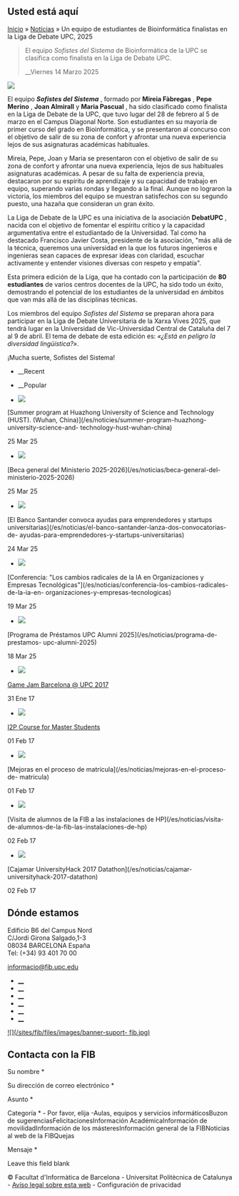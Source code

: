 ## Usted está aquí

[Inicio](/es) » [Notícias](/es/noticias) » Un equipo de estudiantes de
Bioinformática finalistas en la Liga de Debate UPC, 2025

> El equipo _Sofistes del Sistema_ de Bioinformática de la UPC se clasifica
> como finalista en la Liga de Debate UPC.
>
> __Viernes 14 Marzo 2025

![](https://www.fib.upc.edu/sites/fib/files/styles/large/public/noticia_lliga_debat_v2.png?itok=CKiYc_EO)

El equipo **_Sofistes del Sistema_** , formado por **Mireia Fàbregas** ,
**Pepe Merino** , **Joan Almirall** y **Maria Pascual** , ha sido clasificado
como finalista en la Liga de Debate de la UPC, que tuvo lugar del 28 de
febrero al 5 de marzo en el Campus Diagonal Norte. Son estudiantes en su
mayoría de primer curso del grado en Bioinformática, y se presentaron al
concurso con el objetivo de salir de su zona de confort y afrontar una nueva
experiencia lejos de sus asignaturas académicas habituales.

Mireia, Pepe, Joan y Maria se presentaron con el objetivo de salir de su zona
de confort y afrontar una nueva experiencia, lejos de sus habituales
asignaturas académicas. A pesar de su falta de experiencia previa, destacaron
por su espíritu de aprendizaje y su capacidad de trabajo en equipo, superando
varias rondas y llegando a la final. Aunque no lograron la victoria, los
miembros del equipo se muestran satisfechos con su segundo puesto, una hazaña
que consideran un gran éxito.

La Liga de Debate de la UPC es una iniciativa de la asociación **DebatUPC** ,
nacida con el objetivo de fomentar el espíritu crítico y la capacidad
argumentativa entre el estudiantado de la Universidad. Tal como ha destacado
Francisco Javier Costa, presidente de la asociación, "más allá de la técnica,
queremos una universidad en la que los futuros ingenieros e ingenieras sean
capaces de expresar ideas con claridad, escuchar activamente y entender
visiones diversas con respeto y empatía".

Esta primera edición de la Liga, que ha contado con la participación de **80
estudiantes** de varios centros docentes de la UPC, ha sido todo un éxito,
demostrando el potencial de los estudiantes de la universidad en ámbitos que
van más allá de las disciplinas técnicas.

Los miembros del equipo _Sofistes del Sistema_ se preparan ahora para
participar en la Liga de Debate Universitaria de la Xarxa Vives 2025, que
tendrá lugar en la Universidad de Vic-Universidad Central de Cataluña del 7 al
9 de abril. El tema de debate de esta edición es: _«¿Está en peligro la
diversidad lingüística?»_.

¡Mucha suerte, Sofistes del Sistema!

  * __Recent
  * __Popular

  * [![](https://www.fib.upc.edu/sites/fib/files/styles/media_thumbnail/public/summer_school_huazong_2025_per_noticia.png?itok=rNCmgzAl)](/es/noticies/summer-program-huazhong-university-science-and-technology-hust-wuhan-china)

[Summer program at Huazhong University of Science and Technology (HUST).
(Wuhan, China)](/es/noticies/summer-program-huazhong-university-science-and-
technology-hust-wuhan-china)

25 Mar 25

  * [![](https://www.fib.upc.edu/sites/fib/files/styles/media_thumbnail/public/beca_general_del_ministeri_2025_-_2026_.png?itok=p5vx2yRW)](/es/noticias/beca-general-del-ministerio-2025-2026)

[Beca general del Ministerio 2025-2026](/es/noticias/beca-general-del-
ministerio-2025-2026)

25 Mar 25

  * [![](https://www.fib.upc.edu/sites/fib/files/styles/media_thumbnail/public/santanderx_startups_noticia.png?itok=yRG6AbEt)](/es/noticias/el-banco-santander-lanza-dos-convocatorias-de-ayudas-para-emprendedores-y-startups-universitarias)

[El Banco Santander convoca ayudas para emprendedores y startups
universitarias](/es/noticias/el-banco-santander-lanza-dos-convocatorias-de-
ayudas-para-emprendedores-y-startups-universitarias)

24 Mar 25

  * [![](https://www.fib.upc.edu/sites/fib/files/styles/media_thumbnail/public/conferencia_daniel_niezgoda_ia_per_noticia_v2.png?itok=Y0TRSLUB)](/es/noticias/conferencia-los-cambios-radicales-de-la-ia-en-organizaciones-y-empresas-tecnologicas)

[Conferencia: "Los cambios radicales de la IA en Organizaciones y Empresas
Tecnológicas"](/es/noticias/conferencia-los-cambios-radicales-de-la-ia-en-
organizaciones-y-empresas-tecnologicas)

19 Mar 25

  * [![](https://www.fib.upc.edu/sites/fib/files/styles/media_thumbnail/public/prestecupcalumni_2025.png?itok=ZR7Oqgh6)](/es/noticias/programa-de-prestamos-upc-alumni-2025)

[Programa de Préstamos UPC Alumni 2025](/es/noticias/programa-de-prestamos-
upc-alumni-2025)

18 Mar 25

  * [![](https://www.fib.upc.edu/sites/fib/files/styles/media_thumbnail/public/logo-gamejambarcelona2017.png?itok=2xd3AN94)](/es/noticias/game-jam-barcelona-upc-2017)

[Game Jam Barcelona @ UPC 2017](/es/noticias/game-jam-barcelona-upc-2017)

31 Ene 17

  * [![](https://www.fib.upc.edu/sites/fib/files/styles/media_thumbnail/public/i2p-2017.png?itok=3x2IfqG3)](/es/noticies/i2p-course-master-students)

[I2P Course for Master Students](/es/noticies/i2p-course-master-students)

01 Feb 17

  * [![](https://www.fib.upc.edu/sites/fib/files/styles/media_thumbnail/public/esecretaria_pantalles.png?itok=wWF2uHmQ)](/es/noticias/mejoras-en-el-proceso-de-matricula)

[Mejoras en el proceso de matrícula](/es/noticias/mejoras-en-el-proceso-de-
matricula)

01 Feb 17

  * [![](https://www.fib.upc.edu/sites/fib/files/styles/media_thumbnail/public/visitahp2017.jpg?itok=tJk2gYbI)](/es/noticias/visita-de-alumnos-de-la-fib-las-instalaciones-de-hp)

[Visita de alumnos de la FIB a las instalaciones de HP](/es/noticias/visita-
de-alumnos-de-la-fib-las-instalaciones-de-hp)

02 Feb 17

  * [![](https://www.fib.upc.edu/sites/fib/files/styles/media_thumbnail/public/datathonuniversityhack-2017.png?itok=H-tHkATI)](/es/noticias/cajamar-universityhack-2017-datathon)

[Cajamar UniversityHack 2017 Datathon](/es/noticias/cajamar-
universityhack-2017-datathon)

02 Feb 17

## Dónde estamos

Edificio B6 del Campus Nord  
C/Jordi Girona Salgado,1-3  
08034 BARCELONA España  
Tel: (+34) 93 401 70 00

[informacio@fib.upc.edu](mailto:informacio@fib.upc.edu)

  * [__](/es/noticies/rss.rss)
  * [__](https://www.facebook.com/fib.upc)
  * [__](https://twitter.com/fib_upc)
  * [__](https://www.flickr.com/photos/fib-upc/albums)
  * [__](https://www.youtube.com/user/mediafib)
  * [__](https://www.instagram.com/fib.upc/)

[![](/sites/fib/files/images/banner-suport-
fib.jpg)](http://suport.fib.upc.edu)

## Contacta con la FIB

Su nombre *

Su dirección de correo electrónico *

Asunto *

Categoría * \- Por favor, elija -Aulas, equipos y servicios informáticosBuzon
de sugerenciasFelicitacionesInformación AcadémicaInformación de
movilidadInformación de los másteresInformación general de la FIBNoticias al
web de la FIBQuejas

Mensaje *

Leave this field blank

© Facultat d'Informàtica de Barcelona - Universitat Politècnica de Catalunya -
[Avíso legal sobre esta web](/es/aviso-legal-sobre-esta-web) \- Configuración
de privacidad

